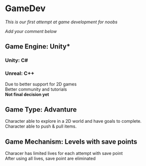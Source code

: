 # GameDev

*This is our first attempt at game development for noobs*

*Add your comment below*

## Game Engine: Unity* 
### Unity: C#
### Unreal: C++
Due to better support for 2D games
<br>
Better community and tutorials
<br>
**Not final decision yet**

## Game Type: Advanture

Character able to explore in a 2D world and have goals to complete.
<br>
Character able to push & pull items.

## Game Mechanism: Levels with save points

Characer has limited lives for each attempt with save point
<br>
After using all lives, save point are eliminated

